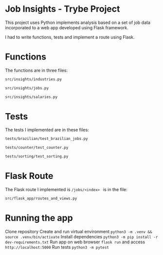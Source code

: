 # Job Insights - Trybe Project
<!-- Olá, Tryber!
Esse é apenas um arquivo inicial para o README do seu projeto no qual você pode customizar e reutilizar todas as vezes que for executar o trybe-publisher.

Para deixá-lo com a sua cara, basta alterar o seguinte arquivo da sua máquina: ~/.student-repo-publisher/custom/_NEW_README.md

É essencial que você preencha esse documento por conta própria, ok?
Não deixe de usar nossas dicas de escrita de README de projetos, e deixe sua criatividade brilhar!
:warning: IMPORTANTE: você precisa deixar nítido:
- quais arquivos/pastas foram desenvolvidos por você; 
- quais arquivos/pastas foram desenvolvidos por outra pessoa estudante;
- quais arquivos/pastas foram desenvolvidos pela Trybe.
-->
This project uses Python implements analysis based on a set of job data incorporated to a web app developed using Flask framework.

I had to write functions, tests and implement a route using Flask.

# Functions
The functions are in three files:
```bash
src/insights/industries.py
```
```bash
src/insights/jobs.py
```
```bash
src/insights/salaries.py
```
# Tests
The tests I implemented are in these files:
```bash
tests/brazilian/test_brazilian_jobs.py
```
```bash
tests/counter/test_counter.py
```
```bash
tests/sorting/test_sorting.py
```

# Flask Route
The Flask route I implemented is ```/jobs/<index> ``` is in the file:
```bash
src/flask_app/routes_and_views.py
```

# Running the app
Clone repository
Create and run virtual environment ```python3 -m .venv && source .venv/bin/activate```
Install dependencies ```python3 -m pip install -r dev-requirements.txt```
Run app on web browser ```flask run``` and access ```http://localhost:5000```
Run tests ```python3 -m pytest```
